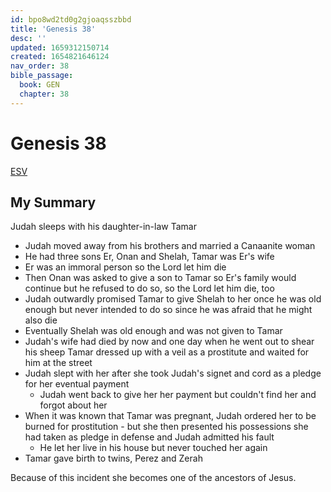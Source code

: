 ```yaml
---
id: bpo8wd2td0g2gjoaqsszbbd
title: 'Genesis 38'
desc: ''
updated: 1659312150714
created: 1654821646124
nav_order: 38
bible_passage:
  book: GEN
  chapter: 38
---
```

# Genesis 38

[ESV](https://www.biblegateway.com/passage/?search=genesis+38&version=ESV)

## My Summary

Judah sleeps with his daughter-in-law Tamar
- Judah moved away from his brothers and married a Canaanite woman
- He had three sons Er, Onan and Shelah, Tamar was Er's wife
- Er was an immoral person so the Lord let him die
- Then Onan was asked to give a son to Tamar so Er's family would continue but he refused to do so, so the Lord let him
  die, too
- Judah outwardly promised Tamar to give Shelah to her once he was old enough but never intended to do so since he was
  afraid that he might also die
- Eventually Shelah was old enough and was not given to Tamar
- Judah's wife had died by now and one day when he went out to shear his sheep Tamar dressed up with a veil as a
  prostitute and waited for him at the street
- Judah slept with her after she took Judah's signet and cord as a pledge for her eventual payment
  - Judah went back to give her her payment but couldn't find her and forgot about her
- When it was known that Tamar was pregnant, Judah ordered her to be burned for prostitution - but she then presented
  his possessions she had taken as pledge in defense and Judah admitted his fault
  - He let her live in his house but never touched her again
- Tamar gave birth to twins, Perez and Zerah

Because of this incident she becomes one of the ancestors of Jesus.
